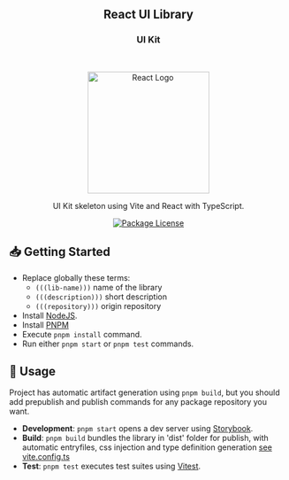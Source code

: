 <h2 align="center"><b>React UI Library</b></h2>
<h3 align="center"><b>UI Kit</b></h3>

<br />

<p align="center">
  <a href="https://reactjs.org/" target="blank"><img src="https://upload.wikimedia.org/wikipedia/commons/a/a7/React-icon.svg" width="220" alt="React Logo" /></a>
</p>

<p align="center">
  UI Kit skeleton using Vite and React with TypeScript.
</p>

<p align="center">
  <a href="https://github.com/calvear93/react-template" target="_blank">
	<img src="https://img.shields.io/github/license/calvear93/react-template" alt="Package License" />
  </a>
</p>

## 📥 **Getting Started**

-   Replace globally these terms:
    -   `(((lib-name)))` name of the library
    -   `(((description)))` short description
    -   `(((repository)))` origin repository
-   Install [NodeJS](https://nodejs.org/es/).
-   Install [PNPM](https://pnpm.io/installation)
-   Execute `pnpm install` command.
-   Run either `pnpm start` or `pnpm test` commands.

## 💼 **Usage**

Project has automatic artifact generation using `pnpm build`, but you should add prepublish and publish commands for any package repository you want.

-   **Development**: `pnpm start` opens a dev server using [Storybook](https://storybook.js.org/).
-   **Build**: `pnpm build` bundles the library in 'dist' folder for publish, with automatic entryfiles, css injection and type definition generation [see vite.config.ts](vite.config.ts)
-   **Test**: `pnpm test` executes test suites using [Vitest](https://vitest.dev/).
